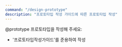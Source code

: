 ```yaml
---
command: "/design-prototype"
description: "프로토타입 작성 가이드에 따른 프로토타입 작성"
---
```


@prototype
프로토타입을 작성해 주세요:
- '프로토타입작성가이드'를 준용하여 작성